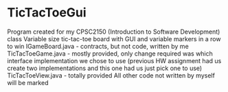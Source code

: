 # TicTacToeGui
Program created for my CPSC2150 (Introduction to Software Development) class
Variable size tic-tac-toe board with GUI and variable markers in a row to win
IGameBoard.java - contracts, but not code, written by me
TicTacToeGame.java - mostly provided, only change required was which interface implementation we chose to use (previous HW assignment had us create two implementations and this one had us just pick one to use)
TicTacToeView.java - totally provided
All other code not written by myself will be marked
